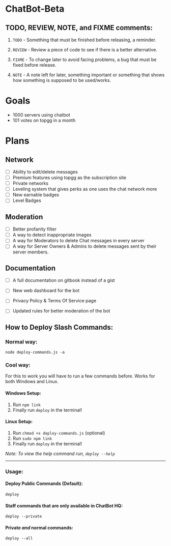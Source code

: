 # ChatBot-Beta

## TODO, REVIEW, NOTE, and FIXME comments:
1. `TODO` - Something that must be finished before releasing, a reminder.

2. `REVIEW` - Review a piece of code to see if there is a better alternative.

3. `FIXME` - To change later to avoid facing problems, a bug that must be fixed before release.

4. `NOTE` - A note left for later, something important or something that shows how something is supposed to be used/works.


# Goals
* 1000 servers using chatbot
* 101 votes on topgg in a month


# Plans

## Network
- [ ] Ability to edit/delete messages
- [ ] Premium features using topgg as the subscription site
- [ ] Private networks
- [ ] Leveling system that gives perks as one uses the chat network more
- [ ] New earnable badges
- [ ] Level Badges

## Moderation
- [ ] Better profanity filter
- [ ] A way to detect inappropriate images
- [ ] A way for Moderators to delete Chat messages in every server
- [ ] A way for Server Owners & Admins to delete messages sent by their server members.

## Documentation
- [ ] A full documentation on gitbook instead of a gist
- [ ] New web dashboard for the bot
- [ ] Privacy Policy & Terms Of Service page
- [ ] Updated rules for better moderation of the bot


## How to Deploy Slash Commands:
### Normal way:
```node deploy-commands.js -a```

### Cool way:
For this to work you will have to run a few commands before.
Works for both Windows and Linux.

#### Windows Setup:
1. Run `npm link`
3. Finally run `deploy` in the terminal!

#### Linux Setup:
1. Run `chmod +x deploy-commands.js` (optional)
2. Run `sudo npm link`
3. Finally run `deploy` in the terminal!

*Note: To view the help command run, `deploy --help`*

---

### Usage: 

#### 
#### Deploy Public Commands (Default):
```
deploy
```

#### Staff commands that are only available in ChatBot HQ:
```
deploy --private
```
#### Private *and* normal commands:
```
deploy --all
```

